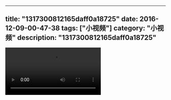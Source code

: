 
---
title: "1317300812165daff0a18725"
date: 2016-12-09-00-47-38
tags: ["小视频"]
category: "小视频"
description: "1317300812165daff0a18725"
---
<video src="http://ohtsqip0g.bkt.clouddn.com/1317300812165daff0a18725.mp4" controls="controls"></video>
